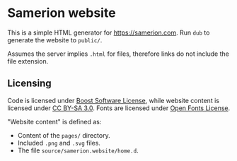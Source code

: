 # Samerion website

This is a simple HTML generator for <https://samerion.com>. Run `dub` to generate the website to `public/`.

Assumes the server implies `.html` for files, therefore links do not include the file extension.

## Licensing

Code is licensed under [Boost Software License](./license.txt), while website content is licensed under
[CC BY-SA 3.0](./license-content.txt). Fonts are licensed under [Open Fonts License](./resources/ofl.txt).

"Website content" is defined as:

* Content of the `pages/` directory.
* Included `.png` and `.svg` files.
* The file `source/samerion.website/home.d`.
